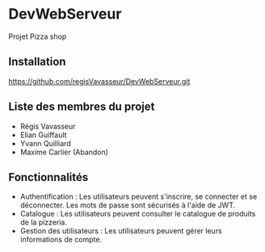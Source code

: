 # DevWebServeur
Projet Pizza shop

## Installation
https://github.com/regisVavasseur/DevWebServeur.git

## Liste des membres du projet
- Régis Vavasseur
- Elian Guiffault
- Yvann Quilliard
- Maxime Carlier (Abandon)

## Fonctionnalités

- Authentification : Les utilisateurs peuvent s'inscrire, se connecter et se déconnecter. Les mots de passe sont sécurisés à l'aide de JWT.
- Catalogue : Les utilisateurs peuvent consulter le catalogue de produits de la pizzeria.
- Gestion des utilisateurs : Les utilisateurs peuvent gérer leurs informations de compte.



